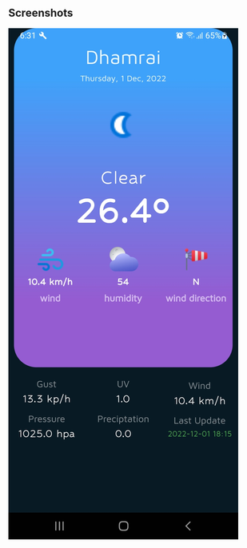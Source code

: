 
## Screenshots

![App Screenshot](https://raw.githubusercontent.com/Jabidgithub/Weather-App-Flutter/master/assets/ss1.jpg)

